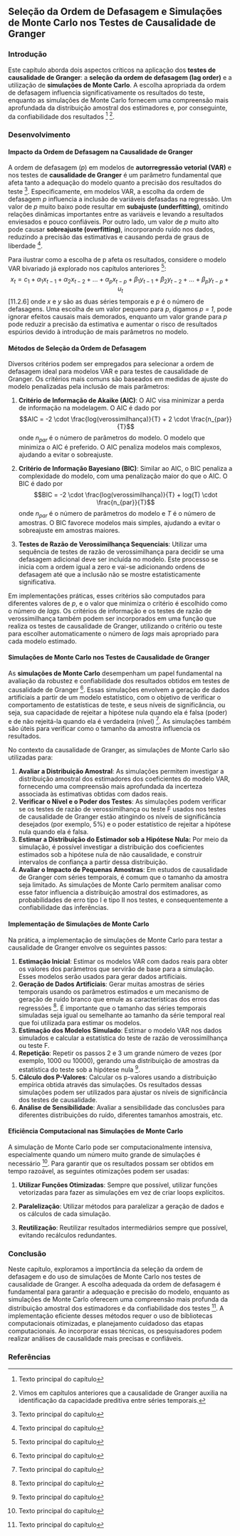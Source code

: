 ## Seleção da Ordem de Defasagem e Simulações de Monte Carlo nos Testes de Causalidade de Granger

### Introdução
Este capítulo aborda dois aspectos críticos na aplicação dos **testes de causalidade de Granger**: a **seleção da ordem de defasagem (lag order)** e a utilização de **simulações de Monte Carlo**. A escolha apropriada da ordem de defasagem influencia significativamente os resultados do teste, enquanto as simulações de Monte Carlo fornecem uma compreensão mais aprofundada da distribuição amostral dos estimadores e, por conseguinte, da confiabilidade dos resultados [^1] [^2].

### Desenvolvimento

#### Impacto da Ordem de Defasagem na Causalidade de Granger
A ordem de defasagem ($p$) em modelos de **autorregressão vetorial (VAR)** e nos testes de **causalidade de Granger** é um parâmetro fundamental que afeta tanto a adequação do modelo quanto a precisão dos resultados do teste [^1]. Especificamente, em modelos VAR, a escolha da ordem de defasagem $p$ influencia a inclusão de variáveis defasadas na regressão. Um valor de $p$ muito baixo pode resultar em **subajuste (underfitting)**, omitindo relações dinâmicas importantes entre as variáveis e levando a resultados enviesados e pouco confiáveis. Por outro lado, um valor de $p$ muito alto pode causar **sobreajuste (overfitting)**, incorporando ruído nos dados, reduzindo a precisão das estimativas e causando perda de graus de liberdade [^1].

Para ilustrar como a escolha de p afeta os resultados, considere o modelo VAR bivariado já explorado nos capítulos anteriores [^1]:
$$x_t = c_1 + \alpha_1 x_{t-1} + \alpha_2 x_{t-2} + \ldots + \alpha_p x_{t-p} + \beta_1 y_{t-1} + \beta_2 y_{t-2} + \ldots + \beta_p y_{t-p} + u_t$$ [11.2.6]
onde *x* e *y* são as duas séries temporais e *p* é o número de defasagens. Uma escolha de um valor pequeno para *p*, digamos *p = 1*, pode ignorar efeitos causais mais demorados, enquanto um valor grande para *p* pode reduzir a precisão da estimativa e aumentar o risco de resultados espúrios devido à introdução de mais parâmetros no modelo.

#### Métodos de Seleção da Ordem de Defasagem

Diversos critérios podem ser empregados para selecionar a ordem de defasagem ideal para modelos VAR e para testes de causalidade de Granger. Os critérios mais comuns são baseados em medidas de ajuste do modelo penalizadas pela inclusão de mais parâmetros:

1.  **Critério de Informação de Akaike (AIC)**: O AIC visa minimizar a perda de informação na modelagem.  O AIC é dado por
    $$AIC = -2 \cdot \frac{log(verossimilhança)}{T} + 2 \cdot \frac{n_{par}}{T}$$
    onde $n_{par}$ é o número de parâmetros do modelo.  O modelo que minimiza o AIC é preferido.  O AIC penaliza modelos mais complexos, ajudando a evitar o sobreajuste.

2.  **Critério de Informação Bayesiano (BIC)**: Similar ao AIC, o BIC penaliza a complexidade do modelo, com uma penalização maior do que o AIC.  O BIC é dado por
$$BIC = -2 \cdot \frac{log(verossimilhança)}{T} + log(T) \cdot \frac{n_{par}}{T}$$
    onde $n_{par}$ é o número de parâmetros do modelo e $T$ é o número de amostras.  O BIC favorece modelos mais simples, ajudando a evitar o sobreajuste em amostras maiores.

3. **Testes de Razão de Verossimilhança Sequenciais**: Utilizar uma sequência de testes de razão de verossimilhança para decidir se uma defasagem adicional deve ser incluída no modelo. Este processo se inicia com a ordem igual a zero e vai-se adicionando ordens de defasagem até que a inclusão não se mostre estatisticamente significativa.

Em implementações práticas, esses critérios são computados para diferentes valores de $p$, e o valor que minimiza o critério é escolhido como o número de *lags*. Os critérios de informação e os testes de razão de verossimilhança também podem ser incorporados em uma função que realiza os testes de causalidade de Granger, utilizando o critério ou teste para escolher automaticamente o número de *lags* mais apropriado para cada modelo estimado.

#### Simulações de Monte Carlo nos Testes de Causalidade de Granger

As **simulações de Monte Carlo** desempenham um papel fundamental na avaliação da robustez e confiabilidade dos resultados obtidos em testes de causalidade de Granger [^1]. Essas simulações envolvem a geração de dados artificiais a partir de um modelo estatístico, com o objetivo de verificar o comportamento de estatísticas de teste, e seus níveis de significância, ou seja, sua capacidade de rejeitar a hipótese nula quando ela é falsa (poder) e de não rejeitá-la quando ela é verdadeira (nível) [^1]. As simulações também são úteis para verificar como o tamanho da amostra influencia os resultados.

No contexto da causalidade de Granger, as simulações de Monte Carlo são utilizadas para:
1.  **Avaliar a Distribuição Amostral**: As simulações permitem investigar a distribuição amostral dos estimadores dos coeficientes do modelo VAR, fornecendo uma compreensão mais aprofundada da incerteza associada às estimativas obtidas com dados reais.
2.  **Verificar o Nível e o Poder dos Testes**: As simulações podem verificar se os testes de razão de verossimilhança ou teste F usados nos testes de causalidade de Granger estão atingindo os níveis de significância desejados (por exemplo, 5%) e o poder estatístico de rejeitar a hipótese nula quando ela é falsa.
3.  **Estimar a Distribuição do Estimador sob a Hipótese Nula:** Por meio da simulação, é possível investigar a distribuição dos coeficientes estimados sob a hipótese nula de não causalidade, e construir intervalos de confiança a partir dessa distribuição.
4.  **Avaliar o Impacto de Pequenas Amostras**: Em estudos de causalidade de Granger com séries temporais, é comum que o tamanho da amostra seja limitado. As simulações de Monte Carlo permitem analisar como esse fator influencia a distribuição amostral dos estimadores, as probabilidades de erro tipo I e tipo II nos testes, e consequentemente a confiabilidade das inferências.

#### Implementação de Simulações de Monte Carlo
Na prática, a implementação de simulações de Monte Carlo para testar a causalidade de Granger envolve os seguintes passos:
1.  **Estimação Inicial**: Estimar os modelos VAR com dados reais para obter os valores dos parâmetros que servirão de base para a simulação. Esses modelos serão usados para gerar dados artificiais.
2.  **Geração de Dados Artificiais**: Gerar muitas amostras de séries temporais usando os parâmetros estimados e um mecanismo de geração de ruído branco que emule as características dos erros das regressões [^1]. É importante que o tamanho das séries temporais simuladas seja igual ou semelhante ao tamanho da série temporal real que foi utilizada para estimar os modelos.
3.  **Estimação dos Modelos Simulado**: Estimar o modelo VAR nos dados simulados e calcular a estatística do teste de razão de verossimilhança ou teste F.
4.  **Repetição**: Repetir os passos 2 e 3 um grande número de vezes (por exemplo, 1000 ou 10000), gerando uma distribuição de amostras da estatística do teste sob a hipótese nula [^1].
5.  **Cálculo dos P-Valores**: Calcular os p-valores usando a distribuição empírica obtida através das simulações. Os resultados dessas simulações podem ser utilizados para ajustar os níveis de significância dos testes de causalidade.
6. **Análise de Sensibilidade**: Avaliar a sensibilidade das conclusões para diferentes distribuições do ruído, diferentes tamanhos amostrais, etc.

#### Eficiência Computacional nas Simulações de Monte Carlo

A simulação de Monte Carlo pode ser computacionalmente intensiva, especialmente quando um número muito grande de simulações é necessário [^1]. Para garantir que os resultados possam ser obtidos em tempo razoável, as seguintes otimizações podem ser usadas:

1.  **Utilizar Funções Otimizadas**: Sempre que possível, utilizar funções vetorizadas para fazer as simulações em vez de criar loops explícitos.

2.  **Paralelização**: Utilizar métodos para paralelizar a geração de dados e os cálculos de cada simulação.

3.  **Reutilização**: Reutilizar resultados intermediários sempre que possível, evitando recálculos redundantes.

### Conclusão
Neste capítulo, exploramos a importância da seleção da ordem de defasagem e do uso de simulações de Monte Carlo nos testes de causalidade de Granger. A escolha adequada da ordem de defasagem é fundamental para garantir a adequação e precisão do modelo, enquanto as simulações de Monte Carlo oferecem uma compreensão mais profunda da distribuição amostral dos estimadores e da confiabilidade dos testes [^1]. A implementação eficiente desses métodos requer o uso de bibliotecas computacionais otimizadas, e planejamento cuidadoso das etapas computacionais. Ao incorporar essas técnicas, os pesquisadores podem realizar análises de causalidade mais precisas e confiáveis.

### Referências
[^1]: Texto principal do capítulo
[^2]: Vimos em capítulos anteriores que a causalidade de Granger auxilia na identificação da capacidade preditiva entre séries temporais.
[^3]: Vimos nos capítulos anteriores que os testes de causalidade envolvem regressões, avaliação de resíduos, e cálculos de variância.
<!-- END -->

